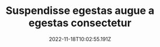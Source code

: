 ---
isIndex: false
draft: false
date: 2022-11-18T10:02:55.191Z
title: Suspendisse egestas augue a egestas consectetur
description: Cras vel tincidunt urna. Aliquam tempor tincidunt augue, in iaculis
  neque consectetur et.
image:
  credit: Photo by [Lea
    Maruani](https://unsplash.com/ja/@lea4113?utm_source=unsplash&utm_medium=referral&utm_content=creditCopyText)
    on
    [Unsplash](https://unsplash.com/collections/87604549/les-landes?utm_source=unsplash&utm_medium=referral&utm_content=creditCopyText)
  src: /images/uploads/lea-maruani-um-shmjr_no-unsplash.jpg
images: []
publications_persons: 
  - john-doe
press:
  url: https://lipsum.com/
  title: Cras vel tincidunt
---